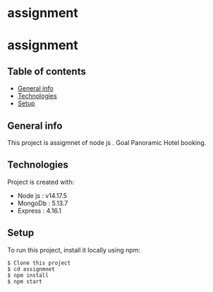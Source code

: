 # assignment
# assignment
## Table of contents
* [General info](#general-info)
* [Technologies](#technologies)
* [Setup](#setup)

## General info
This project is assigmnet of node js . Goal Panoramic Hotel booking.
	
## Technologies
Project is created with:
* Node js : v14.17.5
* MongoDb : 5.13.7
* Express : 4.16.1
	
## Setup
To run this project, install it locally using npm:

```
$ Clone this project
$ cd assignmnet
$ npm install
$ npm start
